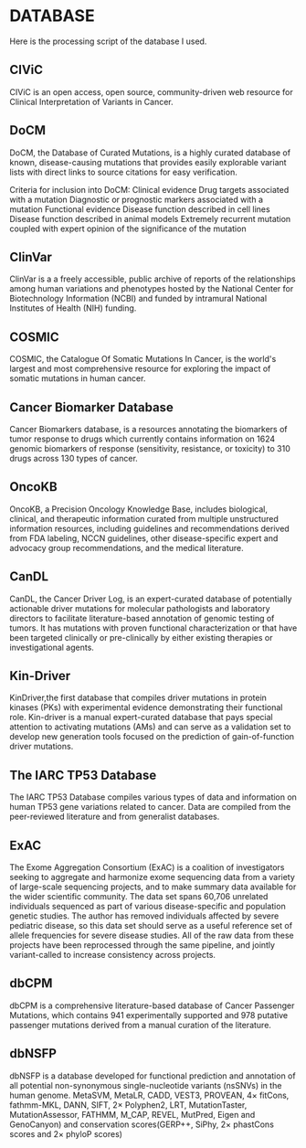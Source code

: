 # DATABASE
Here is the processing script of the database I used.

## CIViC
CIViC is an open access, open source, community-driven web resource for Clinical Interpretation of Variants in Cancer.
## DoCM
DoCM, the Database of Curated Mutations, is a highly curated database of known, disease-causing mutations that provides easily explorable variant lists with direct links to source citations for easy verification.

Criteria for inclusion into DoCM:
Clinical evidence
     Drug targets associated with a mutation
     Diagnostic or prognostic markers associated with a mutation
Functional evidence
     Disease function described in cell lines
     Disease function described in animal models
     Extremely recurrent mutation coupled with expert opinion of the significance of the mutation
## ClinVar
ClinVar is a a freely accessible, public archive of reports of the relationships among human variations and phenotypes hosted by the National Center for Biotechnology Information (NCBI) and funded by intramural National Institutes of Health (NIH) funding.
## COSMIC
COSMIC, the Catalogue Of Somatic Mutations In Cancer, is the world's largest and most comprehensive resource for exploring the impact of somatic mutations in human cancer.
## Cancer Biomarker Database
Cancer Biomarkers database, is a resources annotating the biomarkers of tumor response to drugs which currently contains information on 1624 genomic biomarkers of response (sensitivity, resistance, or toxicity) to 310 drugs across 130 types of cancer.
## OncoKB
OncoKB, a Precision Oncology Knowledge Base, includes biological, clinical, and therapeutic information curated from multiple unstructured information resources, including guidelines and recommendations derived from FDA labeling, NCCN guidelines, other disease-specific expert and advocacy group recommendations, and the medical literature.
## CanDL
CanDL, the Cancer Driver Log, is an expert-curated database of potentially actionable driver mutations for molecular pathologists and laboratory directors to facilitate literature-based annotation of genomic testing of tumors. It has mutations with proven functional characterization or that have been targeted clinically or pre-clinically by either existing therapies or investigational agents.
## Kin-Driver
KinDriver,the first database that compiles driver mutations in protein kinases (PKs) with experimental evidence demonstrating their functional role. Kin-driver is a manual expert-curated database that pays special attention to activating mutations (AMs) and can serve as a validation set to develop new generation tools focused on the prediction of gain-of-function driver mutations.

## The IARC TP53 Database
The IARC TP53 Database compiles various types of data and information on human TP53 gene variations related to cancer. Data are compiled from the peer-reviewed literature and from generalist databases.

## ExAC
The Exome Aggregation Consortium (ExAC) is a coalition of investigators seeking to aggregate and harmonize exome sequencing data from a variety of large-scale sequencing projects, and to make summary data available for the wider scientific community. The data set spans 60,706 unrelated individuals sequenced as part of various disease-specific and population genetic studies. The author has removed individuals affected by severe pediatric disease, so this data set should serve as a useful reference set of allele frequencies for severe disease studies. All of the raw data from these projects have been reprocessed through the same pipeline, and jointly variant-called to increase consistency across projects.
## dbCPM
dbCPM is a comprehensive literature-based database of Cancer Passenger Mutations, which contains 941 experimentally supported and 978 putative passenger mutations derived from a manual curation of the literature.

## dbNSFP
dbNSFP is a database developed for functional prediction and annotation of all potential non-synonymous single-nucleotide variants (nsSNVs) in the human genome.
MetaSVM, MetaLR, CADD, VEST3, PROVEAN, 4× fitCons, fathmm-MKL, DANN, SIFT, 2× Polyphen2, LRT, MutationTaster, MutationAssessor, FATHMM, M_CAP, REVEL, MutPred, Eigen and GenoCanyon) and conservation scores(GERP++, SiPhy, 2× phastCons scores and 2× phyloP scores)
